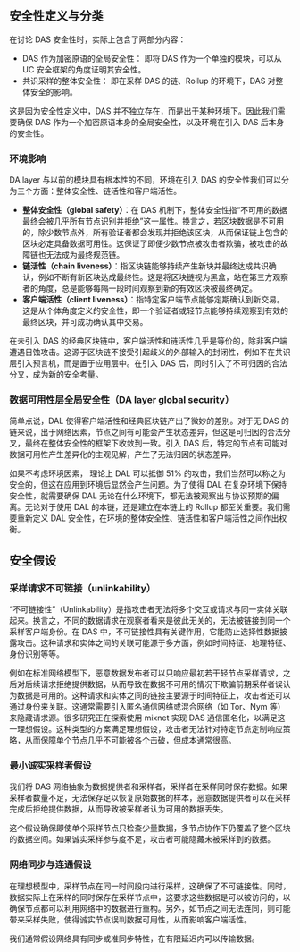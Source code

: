 ## 安全性定义与分类

在讨论 DAS 安全性时，实际上包含了两部分内容：

- DAS 作为加密原语的全局安全性： 即将 DAS 作为一个单独的模块，可以从 UC 安全框架的角度证明其安全性。
- 共识采样的整体安全性： 即在采样 DAS 的链、Rollup 的环境下，DAS 对整体安全的影响。

这是因为安全性定义中，DAS 并不独立存在，而是出于某种环境下。因此我们需要确保 DAS 作为一个加密原语本身的全局安全性，以及环境在引入 DAS 后本身的安全性。

### 环境影响

DA layer 与以前的模块具有根本性的不同，环境在引入 DAS 的安全性我们可以分为三个方面：整体安全性、链活性和客户端活性。

- **整体安全性（global safety）**：在 DAS 机制下，整体安全性指“不可用的数据最终会被几乎所有节点识别并拒绝”这一属性。换言之，若区块数据是不可用的，除少数节点外，所有验证者都会发现并拒绝该区块，从而保证链上包含的区块必定具备数据可用性。这保证了即便少数节点被攻击者欺骗，被攻击的故障链也无法成为最终规范链。
- **链活性（chain liveness）**：指区块链能够持续产生新块并最终达成共识确认，例如不断有新区块达成最终性。这是将区块链视为黑盒，站在第三方观察者的角度，总是能够每隔一段时间观察到新的有效区块被最终确定。
- **客户端活性（client liveness）**：指特定客户端节点能够定期确认到新交易。这是从个体角度定义的安全性，即一个验证者或轻节点能够持续观察到有效的最终区块，并可成功确认其中交易。

在未引入 DAS 的经典区块链中，客户端活性和链活性几乎是等价的，除非客户端遭遇日蚀攻击。这源于区块链不接受引起歧义的外部输入的封闭性，例如不在共识层引入预言机，而是置于应用层中。在引入 DAS 后，同时引入了不可归因的合法分叉，成为新的安全考量。

### **数据可用性层全局安全性（DA layer global security）**

简单点说，DAL 使得客户端活性和经典区块链产出了微妙的差别。对于无 DAS 的链来说，出于网络因素，节点之间有可能会产生状态差异，但这是可归因的合法分叉，最终在整体安全性的框架下收敛到一致。引入 DAS 后，特定的节点有可能对数据可用性产生差异化的主观见解，产生了无法归因的状态差异。

如果不考虑环境因素， 理论上 DAL 可以抵御 51% 的攻击，我们当然可以称之为安全的，但这在应用到环境后显然会产生问题。为了使得 DAL 在复杂环境下保持安全性，就需要确保 DAL 无论在什么环境下，都无法被观察出与协议预期的偏离。无论对于使用 DAL 的本链，还是建立在本链上的 Rollup 都至关重要。我们需要重新定义 DAL 安全性，在环境的整体安全性、链活性和客户端活性之间作出权衡。

## 安全假设

### 采样请求不可链接（unlinkability）

“不可链接性”（Unlinkability）是指攻击者无法将多个交互或请求与同一实体关联起来。换言之，不同的数据请求在观察者看来是彼此无关的，无法被链接到同一个采样客户端身份。在 DAS 中，不可链接性具有关键作用，它能防止选择性数据披露攻击。这种请求和实体之间的关联可能源于多方面，例如时间特征、地理特征、身份识别等等。

例如在标准网络模型下，恶意数据发布者可以只响应最初若干轻节点采样请求，之后对后续请求拒绝提供数据，从而导致在数据不可用的情况下欺骗前期采样者误认为数据是可用的。这种请求和实体之间的链接主要源于时间特征上，攻击者还可以通过身份来关联。这通常需要引入匿名通信网络或混合网络（如 Tor、Nym 等）来隐藏请求源。很多研究正在探索使用 mixnet 实现 DAS 通信匿名化，以满足这一理想假设。这种类型的方案满足理想假设，攻击者无法针对特定节点定制响应策略，从而保障单个节点几乎不可能被各个击破，但成本通常很高。

### 最小诚实采样者假设

我们将 DAS 网络抽象为数据提供者和采样者，采样者在采样同时保存数据。如果采样者数量不足，无法保存足以恢复原始数据的样本，恶意数据提供者可以在采样完成后拒绝提供数据，从而导致被采样者认为可用的数据丢失。

这个假设确保即使单个采样节点只检查少量数据，多节点协作下仍覆盖了整个区块的数据空间。如果诚实采样参与度不足，攻击者可能隐藏未被采样到的数据。

### 网络同步与连通假设

在理想模型中，采样节点在同一时间段内进行采样，这确保了不可链接性。同时，数据实际上在采样的同时保存在采样节点中，这要求这些数据是可以被访问的，以确保节点都可以利用网络中的数据进行重构。另外，如节点之间无法连同，则可能带来采样失败，使得诚实节点误判数据可用性，从而影响客户端活性。

我们通常假设网络具有同步或准同步特性，在有限延迟内可以传输数据。